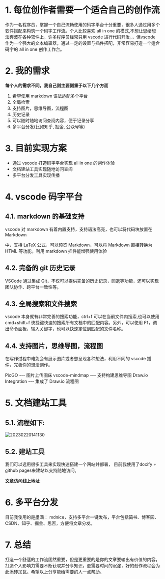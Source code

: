 # 1. 每位创作者需要一个适合自己的创作流

作为一名程序员，掌握一个自己流畅使用的码字平台十分重要，很多人通过用多个软件搭配来构筑一个码字工作流。个人比较喜欢 all in one 的模式,不想让思绪想法奔波在各种软件上，许多程序员经常只用 vscode 进行代码开发，，但vscode 作为一个强大的文本编辑器，通过一定的设置与插件搭配，非常容易打造一个适合码字的 all in one 创作工作台。

# 2. 我的需求

**每个人的需求不同，我自己则主要侧重于以下几个方面**

1. 希望使用 markdown 语法适配多个平台
1. 全局检索
1. 支持图片，思维导图，流程图
1. 历史记录
1. 可以随时随地访问查阅内容，便于记录分享
1. 多平台分发(比如知乎, 掘金, 公众号等)

# 3. 目前实现方案

- 通过 vscode 打造码字平台实现 all in one 的创作体验
- 文档建站工具实现随地访问查阅
- 多平台分发工具实现传播

# 4. vscode 码字平台

## 4.1. markdown 的基础支持

vscode 对 markdown 有着内置支持，支持语法高亮，也可以将代码块放置在 Markdown

中，支持 LaTeX 公式，可以预览 Markdown，可以将 Markdown 直接转换为 HTML 等功能。利用 markdown 插件能增强使用体验

## 4.2. 完备的 git 历史记录

VSCode 通过集成 Git，不仅可以提供完备的历史记录，回退等功能，还可以实现团队协作、跨平台一致性等。

## 4.3. 全局搜索和文件搜索

vscode 本身就有非常完善的搜索功能，ctrl+f 可以在当前文件内搜索,也可以使用 cmd+shift+f 快捷键快速的搜索所有文档中的匹配内容。另外，可以使用 F1，调出命令面板，输入关键字，也可以快速定位到匹配的文件名称。

## 4.4. 支持图片，思维导图，流程图

在写作过程中难免会有展示图片或者想呈现各种想法，利用不同的 vscode 插件，完善你的想法创作。

PicGO ---  图片上传图床
vscode-mindmap --- 支持构建思维导图
Draw.io Integration --- 集成了 Draw.io 流程图

# 5. 文档建站工具

## 5.1. 流程如下:

![20230220141130](https://cdn.jsdelivr.net/gh/SilverComet7/PicGo@main/blog/20230220141130.png)

## 5.2. 建站工具

我们可以选用很多工具来实现快速搭建一个网站并部署，
目前我使用了docify +  github pages来建站以支持随地访问。

**[文章访问线上地址](https://silvercomet7.github.io/My-Article-collection/#/)**
# 6. 多平台分发

目前我使用的是墨滴： mdnice，支持多平台一键发布，平台包括简书、博客园、CSDN、知乎、掘金、思否，方便将文章分发。

# 7. 总结

打造一个舒适的工作流固然重要，但是更重要的是你的文章要输出有价值的内容，打造个人影响力需要不断获取并分享知识，更需要时间的沉淀，好的创作流程会为此添砖加瓦。希望以上分享能给需要的人一点帮助。